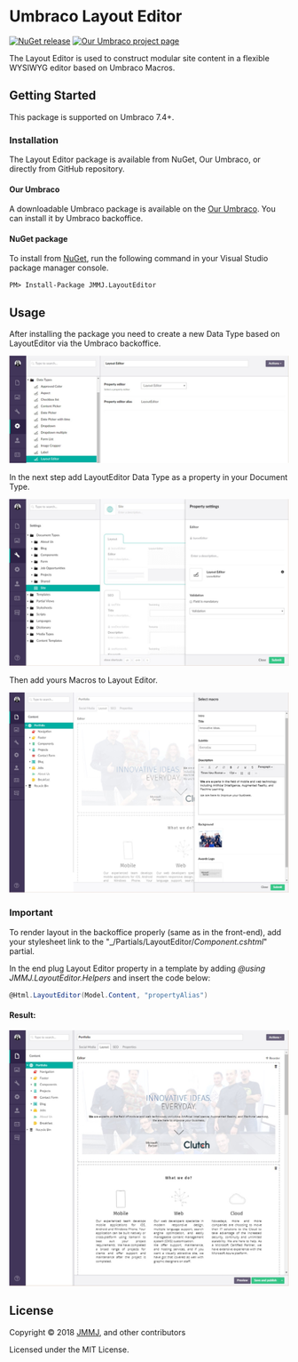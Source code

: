 # Umbraco Layout Editor

[![NuGet release](https://img.shields.io/nuget/v/JMMJ.LayoutEditor.svg)](https://www.nuget.org/packages/JMMJ.LayoutEditor)
[![Our Umbraco project page](https://img.shields.io/badge/our-umbraco-orange.svg)]()

The Layout Editor is used to construct modular site content in a flexible WYSIWYG editor based on Umbraco Macros.

## Getting Started

This package is supported on Umbraco 7.4+.

### Installation

The Layout Editor package is available from NuGet, Our Umbraco, or directly from GitHub repository.

#### Our Umbraco

A downloadable Umbraco package is available on the [Our Umbraco](https://our.umbraco.org/projects/website-utilities/layouteditor/). You can install it by Umbraco backoffice.

#### NuGet package

To install from [NuGet](https://www.nuget.org/packages/JMMJ.LayoutEditor/), run the following command in your Visual Studio package manager console.

    PM> Install-Package JMMJ.LayoutEditor

## Usage

[DataType]: https://raw.githubusercontent.com/JMMJsoftware/LayoutEditor/master/Docs/img/data-type.jpg "Data Type"
[DocType]: https://raw.githubusercontent.com/JMMJsoftware/LayoutEditor/master/Docs/img/document-type.jpg "Document Type"
[MacroDialog]: https://raw.githubusercontent.com/JMMJsoftware/LayoutEditor/master/Docs/img/macro-dialog.jpg "Macro Dialog"
[PropertyEditor]: https://raw.githubusercontent.com/JMMJsoftware/LayoutEditor/master/Docs/img/property-editor.jpg "Property Editor"

After installing the package you need to create a new Data Type based on LayoutEditor via the Umbraco backoffice.

![Data Type][DataType]

In the next step add LayoutEditor Data Type as a property in your Document Type.

![Document Type][DocType]

Then add yours Macros to Layout Editor.

![Macro Dialog][MacroDialog]

### Important

To render layout in the backoffice properly (same as in the front-end), add your stylesheet link to the "_/Partials/LayoutEditor/_Component.cshtml_" partial.

In the end plug Layout Editor property in a template by adding _@using JMMJ.LayoutEditor.Helpers_ and insert the code below:

```c#
@Html.LayoutEditor(Model.Content, "propertyAlias")
```

#### Result:
![Property Editor][PropertyEditor]

## License

Copyright &copy; 2018 [JMMJ](http://jmmj.software/), and other contributors

Licensed under the MIT License.
